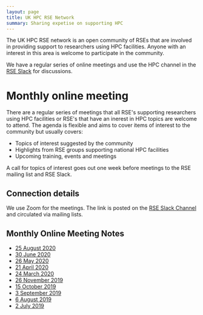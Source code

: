 ```yaml
---
layout: page
title: UK HPC RSE Network
summary: Sharing expetise on supporting HPC
---
```


The UK HPC RSE network is an open community of RSEs that are involved in providing support to researchers
using HPC facilities. Anyone with an interest in this area is welcome to participate in the community.

We have a regular series of online meetings and use the HPC channel in the
[RSE Slack](https://join.slack.com/t/ukrse/signup) for discussions.

# Monthly online meeting

There are a regular series of meetings that all RSE's supporting researchers using HPC facilities or RSE's
that have an inerest in HPC topics are welcome to attend. The agenda is flexible and aims to cover items
of interest to the community but usually covers:

   - Topics  of interest suggested by the community
   - Highlights from RSE groups supporting national HPC facilities
   - Upcoming training, events and meetings

A call for topics of interest goes out one week before meetings to the RSE mailing list and RSE Slack.

## Connection details

We use Zoom for the meetings. The link is posted on the [RSE Slack Channel](https://join.slack.com/t/ukrse/signup) and circulated via mailing lists.

## Monthly Online Meeting Notes

   - [25 August 2020](2020-08-25_HPCRSEMeetingNotes.html)
   - [30 June 2020](2020-06-30_HPCRSEMeetingNotes.html)
   - [26 May 2020](2020-05-26_HPCRSEMeetingNotes.html)
   - [21 April 2020](2020-04-21_HPCRSEMeetingNotes.html)
   - [24 March 2020](2020-03-24_HPCRSEMeetingNotes.html)
   - [26 November 2019](2019-11-26_HPCRSEMeetingNotes.html)
   - [15 October 2019](2019-10-15_HPCRSEMeetingNotes.html)
   - [3 September 2019](2019-09-03_HPCRSEMeetingNotes.html)
   - [6 August 2019](2019-08-06_HPCRSEMeetingNotes.html)
   - [2 July 2019](2019-07-02_HPCRSEMeetingNotes.html)
